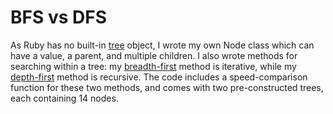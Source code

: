 # BFS vs DFS

As Ruby has no built-in <a href="http://en.wikipedia.org/wiki/Tree_data_structure" target="_blank">tree</a> object, I wrote my own Node class which can have a value, a parent, and multiple children. I also wrote methods for searching within a tree: my <a href="http://en.wikipedia.org/wiki/Breadth-first_search" target="_blank">breadth-first</a> method is iterative, while my <a href="http://en.wikipedia.org/wiki/Depth-first_search" target="_blank">depth-first</a> method is recursive. The code  includes a speed-comparison function for these two methods, and comes with two pre-constructed trees, each containing 14 nodes.
